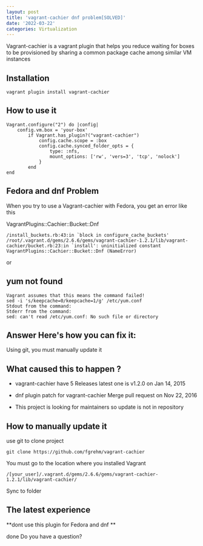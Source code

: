 ```yaml
---
layout: post
title: 'vagrant-cachier dnf problem[SOLVED]'
date: '2022-03-22'
categories: Virtualization
---
```

Vagrant-cachier is a vagrant plugin that helps you reduce waiting for boxes to be provisioned by sharing a common package cache among similar VM instances

## Installation
    
    vagrant plugin install vagrant-cachier


## How to use it

    Vagrant.configure("2") do |config|
        config.vm.box = 'your-box'
            if Vagrant.has_plugin?("vagrant-cachier")
                config.cache.scope = :box
                config.cache.synced_folder_opts = {
                    type: :nfs,
                    mount_options: ['rw', 'vers=3', 'tcp', 'nolock']
                }
            end
    end


## Fedora and dnf Problem

When you try to use a Vagrant-cachier with Fedora, you get an error like this

VagrantPlugins::Cachier::Bucket::Dnf

    /install_buckets.rb:43:in `block in configure_cache_buckets'
    /root/.vagrant.d/gems/2.6.6/gems/vagrant-cachier-1.2.1/lib/vagrant-cachier/bucket.rb:23:in `install': uninitialized constant VagrantPlugins::Cachier::Bucket::Dnf (NameError)

or 

## yum not found

    Vagrant assumes that this means the command failed!
    sed -i 's/keepcache=0/keepcache=1/g' /etc/yum.conf
    Stdout from the command:
    Stderr from the command:
    sed: can't read /etc/yum.conf: No such file or directory


## Answer  Here's how you can fix it:

Using git, you must manually update it 

## What caused this to happen ?

- vagrant-cachier have 5 Releases  latest one is  v1.2.0 on Jan 14, 2015

- dnf plugin patch for vagrant-cachier  Merge pull request on Nov 22, 2016

- This project is looking for maintainers so update is not in repository

## How to manually update it 

use git to clone project 

    git clone https://github.com/fgrehm/vagrant-cachier

You must go to the location where you installed Vagrant 


    /[your_user]/.vagrant.d/gems/2.6.6/gems/vagrant-cachier-1.2.1/lib/vagrant-cachier/


Sync to folder 

## The latest experience

**dont use this plugin for Fedora and dnf **

done
Do you have a question?
